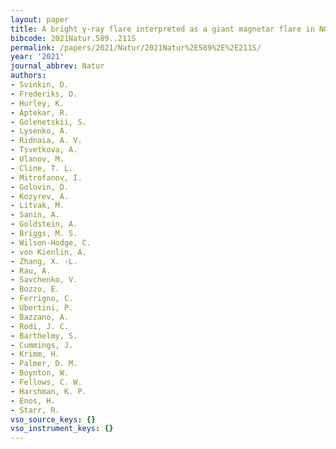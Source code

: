 ```yaml
---
layout: paper
title: A bright γ-ray flare interpreted as a giant magnetar flare in NGC 253
bibcode: 2021Natur.589..211S
permalink: /papers/2021/Natur/2021Natur%2E589%2E%2E211S/
year: '2021'
journal_abbrev: Natur
authors:
- Svinkin, D.
- Frederiks, D.
- Hurley, K.
- Aptekar, R.
- Golenetskii, S.
- Lysenko, A.
- Ridnaia, A. V.
- Tsvetkova, A.
- Ulanov, M.
- Cline, T. L.
- Mitrofanov, I.
- Golovin, D.
- Kozyrev, A.
- Litvak, M.
- Sanin, A.
- Goldstein, A.
- Briggs, M. S.
- Wilson-Hodge, C.
- von Kienlin, A.
- Zhang, X. -L.
- Rau, A.
- Savchenko, V.
- Bozzo, E.
- Ferrigno, C.
- Ubertini, P.
- Bazzano, A.
- Rodi, J. C.
- Barthelmy, S.
- Cummings, J.
- Krimm, H.
- Palmer, D. M.
- Boynton, W.
- Fellows, C. W.
- Harshman, K. P.
- Enos, H.
- Starr, R.
vso_source_keys: {}
vso_instrument_keys: {}
---
```

